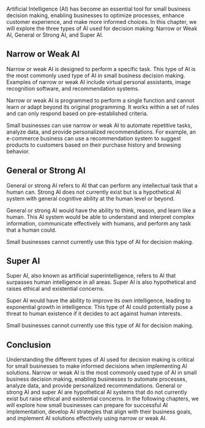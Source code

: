 
Artificial Intelligence (AI) has become an essential tool for small business decision making, enabling businesses to optimize processes, enhance customer experience, and make more informed choices. In this chapter, we will explore the three types of AI used for decision making: Narrow or Weak AI, General or Strong AI, and Super AI.

Narrow or Weak AI
-----------------

Narrow or weak AI is designed to perform a specific task. This type of AI is the most commonly used type of AI in small business decision making. Examples of narrow or weak AI include virtual personal assistants, image recognition software, and recommendation systems.

Narrow or weak AI is programmed to perform a single function and cannot learn or adapt beyond its original programming. It works within a set of rules and can only respond based on pre-established criteria.

Small businesses can use narrow or weak AI to automate repetitive tasks, analyze data, and provide personalized recommendations. For example, an e-commerce business can use a recommendation system to suggest products to customers based on their purchase history and browsing behavior.

General or Strong AI
--------------------

General or strong AI refers to AI that can perform any intellectual task that a human can. Strong AI does not currently exist but is a hypothetical AI system with general cognitive ability at the human level or beyond.

General or strong AI would have the ability to think, reason, and learn like a human. This AI system would be able to understand and interpret complex information, communicate effectively with humans, and perform any task that a human could.

Small businesses cannot currently use this type of AI for decision making.

Super AI
--------

Super AI, also known as artificial superintelligence, refers to AI that surpasses human intelligence in all areas. Super AI is also hypothetical and raises ethical and existential concerns.

Super AI would have the ability to improve its own intelligence, leading to exponential growth in intelligence. This type of AI could potentially pose a threat to human existence if it decides to act against human interests.

Small businesses cannot currently use this type of AI for decision making.

Conclusion
----------

Understanding the different types of AI used for decision making is critical for small businesses to make informed decisions when implementing AI solutions. Narrow or weak AI is the most commonly used type of AI in small business decision making, enabling businesses to automate processes, analyze data, and provide personalized recommendations. General or strong AI and super AI are hypothetical AI systems that do not currently exist but raise ethical and existential concerns. In the following chapters, we will explore how small businesses can prepare for successful AI implementation, develop AI strategies that align with their business goals, and implement AI solutions effectively using narrow or weak AI.
